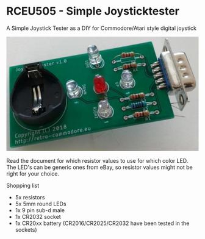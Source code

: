# RCEU505 - Simple Joysticktester
A Simple Joystick Tester as a DIY for Commodore/Atari style digital joystick

![Joystick Tester unsoldered image](Pics/joystick-tester.jpg)


Read the document for which resistor values to use for which color LED.  
The LED's can be generic ones from eBay, so resistor values might not be right for your choice.  

Shopping list
* 5x resistors
* 5x 5mm round LEDs
* 1x 9 pin sub-d male
* 1x CR2032 socket
* 1x CR20xx battery (CR2016/CR2025/CR2032 have been tested in the sockets)
